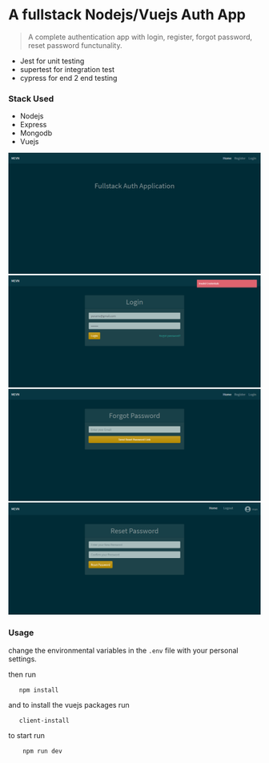 # A fullstack Nodejs/Vuejs Auth App

> A complete authentication app with login, register, forgot password, reset password functunality.

- Jest for unit testing
- supertest for integration test
- cypress for end 2 end testing

### Stack Used

- Nodejs
- Express
- Mongodb
- Vuejs

![home](/public/img/home.png)
![home](/public/img/login.png)
![home](/public/img/forgot.png)
![home](/public/img/reset.png)

### Usage

change the environmental variables in the `.env` file with your personal settings.

then run

```
   npm install
```

and to install the vuejs packages run

```
   client-install
```

to start run

```
    npm run dev
```
